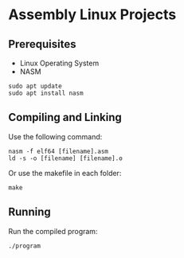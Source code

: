# Assembly Linux Projects

## Prerequisites
-   Linux Operating System
-   NASM
```
sudo apt update
sudo apt install nasm 
```

## Compiling and Linking
Use the following command:
```
nasm -f elf64 [filename].asm
ld -s -o [filename] [filename].o
``` 
Or use the makefile in each folder:
```
make
``` 

## Running
Run the compiled program:
```
./program
```